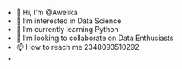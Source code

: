 - 👋 Hi, I’m @Awelika
- 👀 I’m interested in Data Science
- 🌱 I’m currently learning Python
- 💞️ I’m looking to collaborate on Data Enthusiasts
- 📫 How to reach me 2348093510292
- 

<!---
Awelika/Awelika is a ✨ special ✨ repository because its `README.md` (this file) appears on your GitHub profile.
You can click the Preview link to take a look at your changes.
--->
